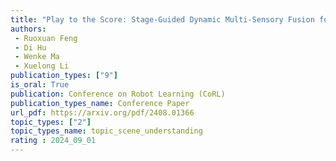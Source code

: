```yaml
---  
title: "Play to the Score: Stage-Guided Dynamic Multi-Sensory Fusion for Robotic Manipulation"  
authors:  
 - Ruoxuan Feng
 - Di Hu
 - Wenke Ma  
 - Xuelong Li  
publication_types: ["9"]  
is_oral: True
publication: Conference on Robot Learning (CoRL)  
publication_types_name: Conference Paper  
url_pdf: https://arxiv.org/pdf/2408.01366
topic_types: ["2"]
topic_types_name: topic_scene_understanding
rating : 2024_09_01
---  
```

